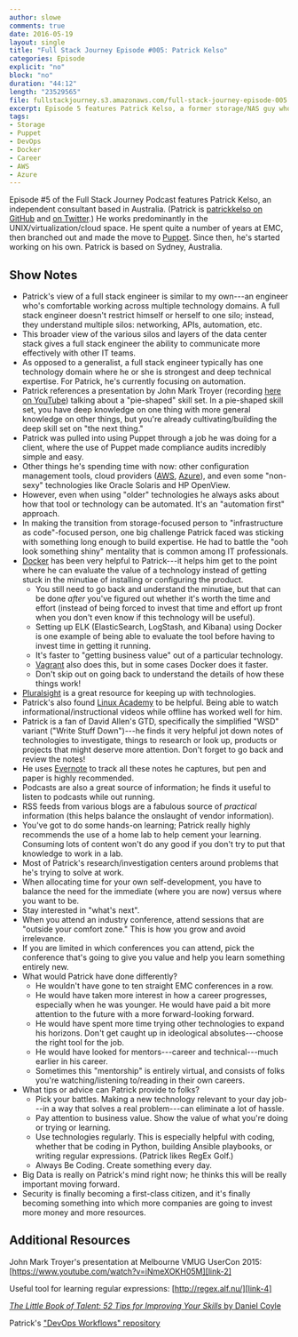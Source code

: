 ```yaml
---
author: slowe
comments: true
date: 2016-05-19
layout: single
title: "Full Stack Journey Episode #005: Patrick Kelso"
categories: Episode
explicit: "no"
block: "no"
duration: "44:12"
length: "23529565"
file: fullstackjourney.s3.amazonaws.com/full-stack-journey-episode-005.mp3
excerpt: Episode 5 features Patrick Kelso, a former storage/NAS guy who embraced "infrastructure as code" and similar technologies and methods during a couple transitions in his career.
tags:
- Storage
- Puppet
- DevOps
- Docker
- Career
- AWS
- Azure
---
```


Episode #5 of the Full Stack Journey Podcast features Patrick Kelso, an independent consultant based in Australia. (Patrick is [patrickkelso on GitHub][link-1] and [on Twitter][link-13].) He works predominantly in the UNIX/virtualization/cloud space. He spent quite a number of years at EMC, then branched out and made the move to [Puppet][link-3]. Since then, he's started working on his own. Patrick is based on Sydney, Australia.

## Show Notes

* Patrick's view of a full stack engineer is similar to my own---an engineer who's comfortable working across multiple technology domains. A full stack engineer doesn't restrict himself or herself to one silo; instead, they understand multiple silos: networking, APIs, automation, etc.
* This broader view of the various silos and layers of the data center stack gives a full stack engineer the ability to communicate more effectively with other IT teams.
* As opposed to a generalist, a full stack engineer typically has one technology domain where he or she is strongest and deep technical expertise. For Patrick, he's currently focusing on automation.
* Patrick references a presentation by John Mark Troyer (recording [here on YouTube][link-2]) talking about a "pie-shaped" skill set. In a pie-shaped skill set, you have deep knowledge on one thing with more general knowledge on other things, but you're already cultivating/building the deep skill set on "the next thing."
* Patrick was pulled into using Puppet through a job he was doing for a client, where the use of Puppet made compliance audits incredibly simple and easy.
* Other things he's spending time with now: other configuration management tools, cloud providers ([AWS][link-5], [Azure][link-6]), and even some "non-sexy" technologies like Oracle Solaris and HP OpenView.
* However, even when using "older" technologies he always asks about how that tool or technology can be automated. It's an "automation first" approach.
* In making the transition from storage-focused person to "infrastructure as code"-focused person, one big challenge Patrick faced was sticking with something long enough to build expertise. He had to battle the "ooh look something shiny" mentality that is common among IT professionals.
* [Docker][link-7] has been very helpful to Patrick---it helps him get to the point where he can evaluate the value of a technology instead of getting stuck in the minutiae of installing or configuring the product.
    - You still need to go back and understand the minutiae, but that can be done _after_ you've figured out whether it's worth the time and effort (instead of being forced to invest that time and effort up front when you don't even know if this technology will be useful).
    - Setting up ELK (ElasticSearch, LogStash, and Kibana) using Docker is one example of being able to evaluate the tool before having to invest time in getting it running.
    - It's faster to "getting business value" out of a particular technology.
    - [Vagrant][link-11] also does this, but in some cases Docker does it faster.
    - Don't skip out on going back to understand the details of how these things work!
* [Pluralsight][link-9] is a great resource for keeping up with technologies.
* Patrick's also found [Linux Academy][link-8] to be helpful. Being able to watch informational/instructional videos while offline has worked well for him.
* Patrick is a fan of David Allen's GTD, specifically the simplified "WSD" variant ("Write Stuff Down")---he finds it very helpful jot down notes of technologies to investigate, things to research or look up, products or projects that might deserve more attention. Don't forget to go back and review the notes!
* He uses [Evernote][link-10] to track all these notes he captures, but pen and paper is highly recommended.
* Podcasts are also a great source of information; he finds it useful to listen to podcasts while out running.
* RSS feeds from various blogs are a fabulous source of _practical_ information (this helps balance the onslaught of vendor information).
* You've got to do some hands-on learning; Patrick really highly recommends the use of a home lab to help cement your learning. Consuming lots of content won't do any good if you don't try to put that knowledge to work in a lab.
* Most of Patrick's research/investigation centers around problems that he's trying to solve at work.
* When allocating time for your own self-development, you have to balance the need for the immediate (where you are now) versus where you want to be.
* Stay interested in "what's next".
* When you attend an industry conference, attend sessions that are "outside your comfort zone." This is how you grow and avoid irrelevance.
* If you are limited in which conferences you can attend, pick the conference that's going to give you value and help you learn something entirely new.
* What would Patrick have done differently?
    - He wouldn't have gone to ten straight EMC conferences in a row.
    - He would have taken more interest in how a career progresses, especially when he was younger. He would have paid a bit more attention to the future with a more forward-looking forward.
    - He would have spent more time trying other technologies to expand his horizons. Don't get caught up in ideological absolutes---choose the right tool for the job.
    - He would have looked for mentors---career and technical---much earlier in his career.
    - Sometimes this "mentorship" is entirely virtual, and consists of folks you're watching/listening to/reading in their own careers.
* What tips or advice can Patrick provide to folks?
    - Pick your battles. Making a new technology relevant to your day job---in a way that solves a real problem---can eliminate a lot of hassle.
    - Pay attention to business value. Show the value of what you're doing or trying or learning.
    - Use technologies regularly. This is especially helpful with coding, whether that be coding in Python, building Ansible playbooks, or writing regular expressions. (Patrick likes RegEx Golf.)
    - Always Be Coding. Create something every day.
* Big Data is really on Patrick's mind right now; he thinks this will be really important moving forward.
* Security is finally becoming a first-class citizen, and it's finally becoming something into which more companies are going to invest more money and more resources.

## Additional Resources

John Mark Troyer's presentation at Melbourne VMUG UserCon 2015: [https://www.youtube.com/watch?v=iNmeXOKH05M][link-2]

Useful tool for learning regular expressions: [http://regex.alf.nu/][link-4]

[_The Little Book of Talent: 52 Tips for Improving Your Skills_ by Daniel Coyle][link-12]

Patrick's ["DevOps Workflows" repository][link-14]


[link-1]: https://github.com/patrickkelso/
[link-2]: https://www.youtube.com/watch?v=iNmeXOKH05M
[link-3]: https://puppet.com/
[link-4]: http://regex.alf.nu/
[link-5]: https://aws.amazon.com/
[link-6]: https://azure.microsoft.com/en-us/
[link-7]: https://www.docker.com/
[link-8]: https://linuxacademy.com/
[link-9]: https://www.pluralsight.com/
[link-10]: https://evernote.com/
[link-11]: https://www.vagrantup.com/
[link-12]: https://www.amazon.com/Little-Book-Talent-Improving-Skills/dp/034553025X/ref=sr_1_1?ie=UTF8&qid=1465597027&sr=8-1&keywords=little+book+of+talent+daniel+coyle
[link-13]: https://twitter.com/patrickkelso
[link-14]: https://github.com/patrickkelso/devops-workflows

